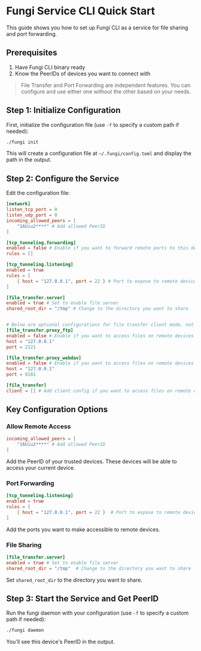 # Fungi Service CLI Quick Start

This guide shows you how to set up Fungi CLI as a service for file sharing and port forwarding.

## Prerequisites

1. Have Fungi CLI binary ready
2. Know the PeerIDs of devices you want to connect with

> File Transfer and Port Forwarding are independent features. You can configure and use either one without the other based on your needs.

## Step 1: Initialize Configuration

First, initialize the configuration file (use `-f` to specify a custom path if needed):

```bash
./fungi init
```

This will create a configuration file at `~/.fungi/config.toml` and display the path in the output.

## Step 2: Configure the Service

Edit the configuration file:

```toml
[network]
listen_tcp_port = 0
listen_udp_port = 0
incoming_allowed_peers = [
	"16Uiu2****" # Add allowed PeerID
]

[tcp_tunneling.forwarding]
enabled = false # Enable if you want to forward remote ports to this device, not needed for this example
rules = []

[tcp_tunneling.listening]
enabled = true
rules = [
	{ host = "127.0.0.1", port = 22 } # Port to expose to remote devices (e.g., SSH)
]

[file_transfer.server]
enabled = true # Set to enable file server
shared_root_dir = "/tmp" # Change to the directory you want to share


# Below are optional configurations for file transfer client mode, not needed for this example
[file_transfer.proxy_ftp]
enabled = false # Enable if you want to access files on remote devices from this device, not needed for this example
host = "127.0.0.1"
port = 2121

[file_transfer.proxy_webdav]
enabled = false # Enable if you want to access files on remote devices from this device, not needed for this example
host = "127.0.0.1"
port = 8181

[file_transfer]
client = [] # Add client config if you want to access files on remote devices from this device, not needed for this example
```

## Key Configuration Options

### Allow Remote Access
```toml
incoming_allowed_peers = [
	"16Uiu2****" # Add allowed PeerID
]
```
Add the PeerID of your trusted devices. These devices will be able to access your current device.

### Port Forwarding
```toml
[tcp_tunneling.listening]
enabled = true
rules = [
	{ host = "127.0.0.1", port = 22 }  # Port to expose to remote devices (e.g., SSH)
]
```
Add the ports you want to make accessible to remote devices.

### File Sharing
```toml
[file_transfer.server]
enabled = true # Set to enable file server
shared_root_dir = "/tmp"  # Change to the directory you want to share
```
Set `shared_root_dir` to the directory you want to share.

## Step 3: Start the Service and Get PeerID

Run the fungi daemon with your configuration (use `-f` to specify a custom path if needed):

```bash
./fungi daemon
```

You'll see this device's PeerID in the output.